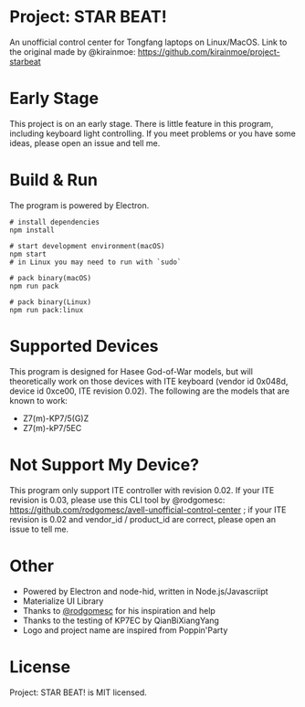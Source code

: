 # Project: STAR BEAT!

An unofficial control center for Tongfang laptops on Linux/MacOS.
Link to the original made by @kirainmoe: https://github.com/kirainmoe/project-starbeat

# Early Stage


This project is on an early stage. There is little feature in this program, including keyboard light controlling. If you meet problems or you have some ideas, please open an issue and tell me.

# Build & Run


The program is powered by Electron.

```shell
# install dependencies
npm install

# start development environment(macOS)
npm start
# in Linux you may need to run with `sudo`

# pack binary(macOS)
npm run pack

# pack binary(Linux)
npm run pack:linux
```

# Supported Devices


This program is designed for Hasee God-of-War models, but will theoretically work on those devices with ITE keyboard (vendor id 0x048d, device id 0xce00, ITE revision 0.02). The following are the models that are known to work:

- Z7(m)-KP7/5(G)Z
- Z7(m)-kP7/5EC

# Not Support My Device?


This program only support ITE controller with revision 0.02. If your ITE revision is 0.03, please use this CLI tool by @rodgomesc: https://github.com/rodgomesc/avell-unofficial-control-center ; if your ITE revision is 0.02 and vendor_id / product_id are correct, please open an issue to tell me.

# Other

- Powered by Electron and node-hid, written in Node.js/Javascriipt
- Materialize UI Library
- Thanks to [@rodgomesc](https://github.com/rodgomesc) for his inspiration and help
- Thanks to the testing of KP7EC by QianBiXiangYang
- Logo and project name are inspired from Poppin'Party

# License

Project: STAR BEAT! is MIT licensed.